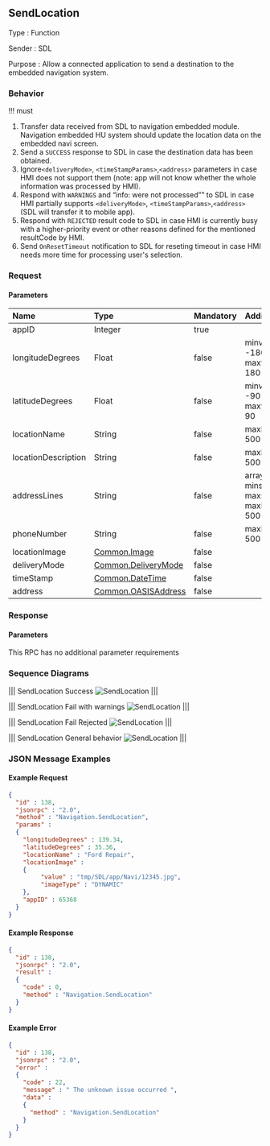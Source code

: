 ## SendLocation

Type
: Function

Sender
: SDL

Purpose
: Allow a connected application to send a destination to the embedded navigation system.

### Behavior

!!! must  
1. Transfer data received from SDL to navigation embedded module. Navigation embedded HU system should update the location data on the embedded navi screen.  
2. Send a `SUCCESS` response to SDL in case the destination data has been obtained.
3. Ignore`<deliveryMode>`, `<timeStampParams>`,`<address>` parameters  in case HMI does not support them  (note: app will not know whether the whole information was processed by HMI).
4. Respond with `WARNINGS` and “info: were not processed”” to SDL in case HMI partially supports `<deliveryMode>`, `<timeStampParams>`,`<address>`(SDL will transfer it to mobile app).
5. Respond with `REJECTED` result code to SDL in case HMI is currently busy with a higher-priority event or other reasons defined for the mentioned resultCode by HMI.
6. Send `OnResetTimeout` notification to SDL for reseting timeout in case HMI needs more time for processing user's selection.

### Request

#### Parameters

|Name|Type|Mandatory|Additional|
|:---|:---|:--------|:---------|
|appID|Integer|true||
|longitudeDegrees|Float|false|minvalue: -180<br>maxvalue: 180|
|latitudeDegrees|Float|false|minvalue: -90<br>maxvalue: 90|
|locationName|String|false|maxlength: 500|
|locationDescription|String|false|maxlength: 500|
|addressLines|String|false|array: true<br>minsize: 0<br>maxsize: 4<br>maxlength: 500|
|phoneNumber|String|false|maxlength: 500|
|locationImage|[Common.Image](../../common/structs/#image)|false||
|deliveryMode|[Common.DeliveryMode](../../common/enums/#deliverymode)|false||
|timeStamp|[Common.DateTime](../../common/structs/#datetime)|false||
|address|[Common.OASISAddress](../../common/structs/#oasisaddress)|false||

### Response

#### Parameters

This RPC has no additional parameter requirements

### Sequence Diagrams

|||
SendLocation Success
![SendLocation](./assets/SendLocationSuccess.jpg)
|||

|||
SendLocation Fail with warnings
![SendLocation](./assets/SendLocationFailWarning.jpg)
|||

|||
SendLocation Fail Rejected
![SendLocation](./assets/SendLocationFailRejected.jpg)
|||

|||
SendLocation General behavior
![SendLocation](./assets/SendLocation_general.png)
|||

### JSON Message Examples

#### Example Request

```json
{
  "id" : 138,
  "jsonrpc" : "2.0",
  "method" : "Navigation.SendLocation",
  "params" :
  {
    "longitudeDegrees" : 139.34,
    "latitudeDegrees" : 35.36,
    "locationName" : "Ford Repair",
    "locationImage" :
    {
         "value" : "tmp/SDL/app/Navi/12345.jpg",
         "imageType" : "DYNAMIC"
    },
    "appID" : 65368
  }
}
```

#### Example Response

```json
{
  "id" : 138,
  "jsonrpc" : "2.0",
  "result" :
  {
    "code" : 0,
    "method" : "Navigation.SendLocation"
  }
}
```

#### Example Error

```json
{
  "id" : 138,
  "jsonrpc" : "2.0",
  "error" :
  {
    "code" : 22,
    "message" : " The unknown issue occurred ",
    "data" :
    {
      "method" : "Navigation.SendLocation"
    }
  }
}
```
